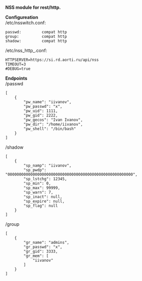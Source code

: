 **NSS module for rest/http.**

**Configureation**\
/etc/nsswitch.conf:
```
passwd:         compat http
group:          compat http
shadow:         compat http
```
/etc/nss_http_.conf:
```
HTTPSERVER=https://si.rd.aorti.ru/api/nss
TIMEOUT=3
#DEBUG=true
```

**Endpoints**\
/passwd
```
[
    {
        "pw_name": "iivanov",
        "pw_passwd": "x",
        "pw_uid": 1111,
        "pw_gid": 2222,
        "pw_gecos": "Ivan Ivanov",
        "pw_dir": "/home/iivanov",
        "pw_shell": "/bin/bash"
    }
]
```
/shadow
```
[
    {
        "sp_namp": "iivanov",
        "sp_pwdp": "0000000000000000000000000000000000000000000000000000000",
        "sp_lstchg": 12345,
        "sp_min": 0,
        "sp_max": 99999,
        "sp_warn": 7,
        "sp_inact": null,
        "sp_expire": null,
        "sp_flag": null
    }
]
```
/group
```
[
    {
        "gr_name": "admins",
        "gr_passwd": "x",
        "gr_gid": 3333,
        "gr_mem": [
            "iivanov"
        ]
    }
]
```
